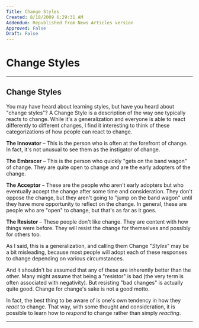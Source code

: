 ```yaml
---
Title: Change Styles
Created: 8/18/2009 6:29:31 AM
Addendum: Republished from News Articles version
Approved: False
Draft: False
---
```

# Change Styles

---

## Change Styles


You may have heard about learning styles, but have you heard about "change styles"? A Change Style is a description of the way one typically reacts to change. While it's a generalization and everyone is able to react differently to different changes, I find it interesting to think of these categorizations of how people can react to change.



**The Innovator** – This is the person who is often at the forefront of change. In fact, it's not unusual to see them as the instigator of change.



**The Embracer** – This is the person who quickly "gets on the band wagon" of change. They are quite open to change and are the early adopters of the change.



**The Acceptor** – These are the people who aren't early adopters but who eventually accept the change after some time and consideration. They don't oppose the change, but they aren't going to "jump on the band wagon" until they have more opportunity to reflect on the change. In general, these are people who are "open" to change, but that's as far as it goes.



**The Resistor** – These people don't like change. They are content with how things were before. They will resist the change for themselves and possibly for others too.







As I said, this is a generalization, and calling them Change "*Styles*" may be a bit misleading, because most people will adopt each of these responses to change depending on various circumstances.



And it shouldn't be assumed that any of these are inherently better than the other. Many might assume that being a "resistor" is bad (the very term is often associated with negativity). But resisting "bad changes" is actually quite good. Change for change's sake is not a good motto.



In fact, the best thing to be aware of is one's own tendency in how they *react* to change. That way, with some thought and consideration, it is possible to learn how to *respond* to change rather than simply *reacting*.





---

